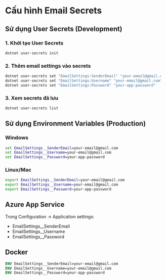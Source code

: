 # Cấu hình Email Secrets

## Sử dụng User Secrets (Development)

### 1. Khởi tạo User Secrets
```bash
dotnet user-secrets init
```

### 2. Thêm email settings vào secrets
```bash
dotnet user-secrets set "EmailSettings:SenderEmail" "your-email@gmail.com"
dotnet user-secrets set "EmailSettings:Username" "your-email@gmail.com"
dotnet user-secrets set "EmailSettings:Password" "your-app-password"
```

### 3. Xem secrets đã lưu
```bash
dotnet user-secrets list
```

## Sử dụng Environment Variables (Production)

### Windows
```cmd
set EmailSettings__SenderEmail=your-email@gmail.com
set EmailSettings__Username=your-email@gmail.com
set EmailSettings__Password=your-app-password
```

### Linux/Mac
```bash
export EmailSettings__SenderEmail=your-email@gmail.com
export EmailSettings__Username=your-email@gmail.com
export EmailSettings__Password=your-app-password
```

## Azure App Service
Trong Configuration → Application settings:
- EmailSettings__SenderEmail
- EmailSettings__Username  
- EmailSettings__Password

## Docker
```dockerfile
ENV EmailSettings__SenderEmail=your-email@gmail.com
ENV EmailSettings__Username=your-email@gmail.com
ENV EmailSettings__Password=your-app-password
```
